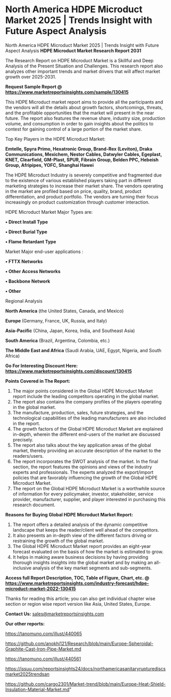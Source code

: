 # North America HDPE Microduct Market 2025 | Trends Insight with Future Aspect Analysis
North America HDPE Microduct Market 2025 | Trends Insight with Future Aspect Analysis
<strong>HDPE Microduct Market Research Report 2031</strong>

The Research Report on HDPE Microduct Market is a Skillful and Deep Analysis of the Present Situation and Challenges. This research report also analyzes other important trends and market drivers that will affect market growth over 2025-2031.

<strong>Request Sample Report @ <a href=https://www.marketreportsinsights.com/sample/130415>https://www.marketreportsinsights.com/sample/130415</a></strong>

This HDPE Microduct market report aims to provide all the participants and the vendors will all the details about growth factors, shortcomings, threats, and the profitable opportunities that the market will present in the near future. The report also features the revenue share, industry size, production volume, and consumption in order to gain insights about the politics to contest for gaining control of a large portion of the market share.

Top Key Players in the HDPE Microduct Market:

<strong>Emtelle, Spyra Primo, Hexatronic Group, Brand-Rex (Leviton), Draka Communications, Mexichem, Nestor Cables, Datwyler Cables, Egeplast, KNET, Clearfield, GM-Plast, SPUR, Fibrain Group, Belden PPC, Hebeish Group, Afripipes, YOFC, Shanghai Hawei</strong>

The HDPE Microduct Industry is severely competitive and fragmented due to the existence of various established players taking part in different marketing strategies to increase their market share. The vendors operating in the market are profiled based on price, quality, brand, product differentiation, and product portfolio. The vendors are turning their focus increasingly on product customization through customer interaction.

HDPE Microduct Market Major Types are:

<strong>• Direct Install Type

• Direct Burial Type

• Flame Retardant Type</strong>

Market Major end-user applications :

<strong>• FTTX Networks

• Other Access Networks

• Backbone Network

• Other</strong>

Regional Analysis

</u><strong><b>North America</b></strong> (the United States, Canada, and Mexico)

<strong><b>Europe </b></strong>(Germany, France, UK, Russia, and Italy)

<strong><b>Asia-Pacific</b></strong> (China, Japan, Korea, India, and Southeast Asia)

<strong><b>South America</b></strong> (Brazil, Argentina, Colombia, etc.)

<strong><b>The Middle East and Africa</b></strong> (Saudi Arabia, UAE, Egypt, Nigeria, and South Africa)

<strong>Go For Interesting Discount Here: <a href=https://www.marketreportsinsights.com/discount/130415>https://www.marketreportsinsights.com/discount/130415</a></strong>

<strong>Points Covered in The Report:</strong>
<ol>
  <li>The major points considered in the Global HDPE Microduct Market report include the leading competitors operating in the global market.</li>
  <li>The report also contains the company profiles of the players operating in the global market.</li>
  <li>The manufacture, production, sales, future strategies, and the technological capabilities of the leading manufacturers are also included in the report.</li>
  <li>The growth factors of the Global HDPE Microduct Market are explained in-depth, wherein the different end-users of the market are discussed precisely.</li>
  <li>The report also talks about the key application areas of the global market, thereby providing an accurate description of the market to the readers/users.</li>
  <li>The report incorporates the SWOT analysis of the market. In the final section, the report features the opinions and views of the industry experts and professionals. The experts analyzed the export/import policies that are favorably influencing the growth of the Global HDPE Microduct Market.</li>
  <li>The report on the Global HDPE Microduct Market is a worthwhile source of information for every policymaker, investor, stakeholder, service provider, manufacturer, supplier, and player interested in purchasing this research document.</li>
</ol>
<strong>Reasons for Buying Global HDPE Microduct Market Report:</strong>

<ol>
  <li>The report offers a detailed analysis of the dynamic competitive landscape that keeps the reader/client well ahead of the competitors.</li>
  <li>It also presents an in-depth view of the different factors driving or restraining the growth of the global market.</li>
  <li>The Global HDPE Microduct Market report provides an eight-year forecast evaluated on the basis of how the market is estimated to grow.</li>
  <li>It helps in making aware business decisions by having providing thorough insights insights into the global market and by making an all-inclusive analysis of the key market segments and sub-segments.</li>
</ol>
<strong>Access full Report Description, TOC, Table of Figure, Chart, etc. @ <a href=https://www.marketreportsinsights.com/industry-forecast/hdpe-microduct-market-2022-130415>https://www.marketreportsinsights.com/industry-forecast/hdpe-microduct-market-2022-130415</a></strong>


Thanks for reading this article; you can also get individual chapter wise section or region wise report version like Asia, United States, Europe.

<strong>Contact Us:</strong>
sales@marketreportsinsights.com

<strong>Our other reports:</strong>

<a href=https://tanomuno.com/illust/440065>https://tanomuno.com/illust/440065</a>

<a href=https://github.com/anokhi121/Research/blob/main/Europe-Spheroidal-Graphite-Cast-Iron-Pipe-Market.md>https://github.com/anokhi121/Research/blob/main/Europe-Spheroidal-Graphite-Cast-Iron-Pipe-Market.md</a>

<a href=https://tanomuno.com/illust/440561>https://tanomuno.com/illust/440561</a>

<a href=https://issuu.com/reportsinsights24/docs/northamericasanitaryrupturediscsmarket2025trendsan>https://issuu.com/reportsinsights24/docs/northamericasanitaryrupturediscsmarket2025trendsan</a>

<a href=https://github.com/cargo2301/Market-trend/blob/main/Europe-Heat-Shield-Insulation-Material-Market.md>https://github.com/cargo2301/Market-trend/blob/main/Europe-Heat-Shield-Insulation-Material-Market.md</a>"
